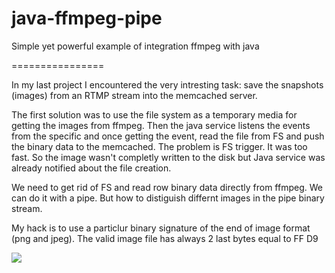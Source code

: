 java-ffmpeg-pipe
================

Simple yet powerful example of integration ffmpeg with java

================

In my last project I encountered the very intresting task: save the snapshots (images) from an RTMP stream into the 
memcached server.

The first solution was to use the file system as a temporary media for getting the images from ffmpeg.
Then the java service listens the events from the specific and once getting the event, read the file from FS and push the binary data to the memcached.
The problem is FS trigger. It was too fast. So the image wasn't completly written to the disk but Java service was already notified about the file creation.

We need to get rid of FS and read row binary data directly from ffmpeg.
We can do it with a pipe.
But how to distiguish differnt images in the pipe binary stream.

My hack is to use a particlur binary signature of the end of image format (png and jpeg). The valid image file has always 2 last bytes equal to FF D9

<img src="https://raw.github.com/yev/java-ffmpeg-pipe/master/doc/Java-Ffmpeg-Pipe.jpg" align="center"/>
